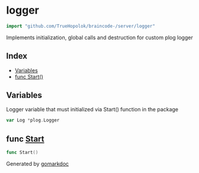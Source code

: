 <!-- Code generated by gomarkdoc. DO NOT EDIT -->

# logger

```go
import "github.com/TrueHopolok/braincode-/server/logger"
```

Implements initialization, global calls and destruction for custom plog logger

## Index

- [Variables](<#variables>)
- [func Start\(\)](<#Start>)


## Variables

<a name="Log"></a>Logger variable that must initialized via Start\(\) function in the package

```go
var Log *plog.Logger
```

<a name="Start"></a>
## func [Start](<https://github.com/TrueHopolok/braincode-/blob/main/server/logger/logger.go#L18>)

```go
func Start()
```



Generated by [gomarkdoc](<https://github.com/princjef/gomarkdoc>)
